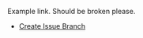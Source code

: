 Example link. Should be broken please.

- [Create Issue Branch](https://github.com/robvanderleek/create-issue-branch)

